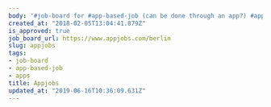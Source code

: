 ```yaml
---
body: '#job-board for #app-based-job (can be done through an app?) #apps'
created_at: "2018-02-05T13:04:41.879Z"
is_approved: true
job_board_url: https://www.appjobs.com/berlin
slug: appjobs
tags:
- job-board
- app-based-job
- apps
title: Appjobs
updated_at: "2019-06-16T10:36:09.631Z"
---
```

